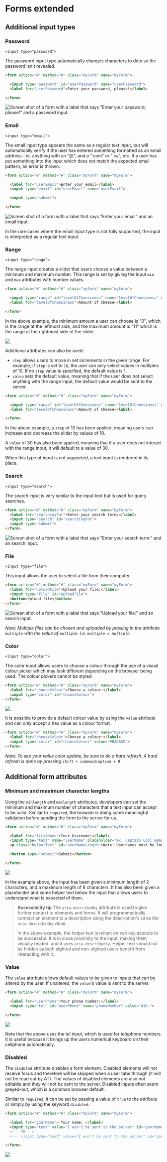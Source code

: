 # Forms extended

## Additional input types

### Password

`<input type="password">`

The password input type automatically changes characters to dots so the password isn't revealed.

```html
<form action="#" method="#" class="myForm" name="myForm">

  <input type="password" id="userPassword" name="userPassword">
  <label for="userPassword">Enter your password, please!</label>

</form>
```

![Screen shot of a form with a label that says "Enter your password, please!" and a password input.](https://hychalknotes.s3.amazonaws.com/input-password--conEd.png)


### Email

`<input type="email">`

The email input type appears the same as a regular text input, but will automatically verify if the user has entered something formatted as an email address - ie. anything with an "@", and a ".com" or ".ca", etc. If a user has put something into the input which does not match the expected email pattern, an error is thrown.

```html
<form action="#" method="#" class="myForm" name="myForm">

  <label for="userEmail">Enter your email</label>
  <input type="email" id="userEmail" name="userEmail">

  <input type="submit">

</form>
```

![Screen shot of a form with a label that says "Enter your email" and an email input.](https://hychalknotes.s3.amazonaws.com/input-email--conEd.png)

In the rare cases where the email input type is not fully supported, the input is interpreted as a regular text input.


### Range

`<input type="range">`

The range input creates a slider that users choose a value between a minimum and maximum number. This range is set by giving the input `min` and `max` attributes with number values.

```html
<form action="#" method="#" class="myForm" name="myForm">

  <input type="range" id="levelOfCheesiness" name="levelOfCheesiness" min="0" max="11">
  <label for="levelOfCheesiness">Amount of Cheese</label>

</form>
```

In the above example, the minimum amount a user can choose is "0", which is the range at the leftmost side, and the maximum amount is "11" which is the range at the rightmost side of the slider.

![](https://hychalknotes.s3.amazonaws.com/input-range--conEd.png)

Additional attributes can also be used:
 * `step` allows users to move in set increments in the given range. For example, if `step` is set to `10`, the user can only select values in multiples of 10. If no `step` value is specified, the default value is 1.
 * `value` sets the default value, meaning that if the user does not select anything with the range input, the default value would be sent to the server.

```html
<form action="#" method="#" class="myForm" name="myForm">

  <input type="range" id="levelOfCheesiness" name="levelOfCheesiness" min="0" max="100" step="10" value="30">
  <label for="levelOfCheesiness">Amount of Cheese</label>

</form>
```

In the above example, a `step` of 10 has been applied, meaning users can increase and decrease the slider by values of 10.

A `value` of 30 has also been applied, meaning that if a user does not interact with the range input, it will default to a value of 30.

When this type of input is not supported, a text input is rendered in its place.

### Search
`<input type="search">`

The search input is very similar to the input text but is used for query searches.

```html
<form action="#" method="#" class="myForm" name="myForm">
  <label for="searchingFor">Enter your search term:</label>
  <input type="search" id="searchingFor">
  <input type="submit">
</form>
```

![Screen shot of a form with a label that says "Enter your search term:" and an search input.](https://hychalknotes.s3.amazonaws.com/input-search--conEd.png)

### File
`<input type="file">`

This input allows the user to select a file from their computer.

```html
<form action="#" method="#" class="myForm" name="myForm">
  <label for="uploadFile">Upload your file:</label>
  <input type="file" id="uploadFile">
  <button>Upload file</button>
</form>
```
![Screen shot of a form with a label that says "Upload your file:" and an search input.](https://hychalknotes.s3.amazonaws.com/input-file--conEd.png)

*Note: Multiple files can be chosen and uploaded by passing in the attribute `multiple` with the value of `multiple`. I.e. `multiple = multiple`.*

### Color
`<input type="color">`

The color input allows users to choose a colour through the use of a visual colour picker which may look different depending on the browser being used. The colour pickers cannot be styled.

```html
<form action="#" method="#" class="myForm" name="myForm">
  <label for="chooseColour">Choose a colour:</label>
  <input type="color" id="chooseColour">
</form>
```

![](https://hychalknotes.s3.amazonaws.com/input-colour--conEd.png)

It is possible to provide a default colour value by using the `value` attribute and can only accept a hex value as a colour format.

```html
<form action="#" method="#" class="myForm" name="myForm">
  <label for="chooseColour">Choose a colour:</label>
  <input type="color" id="chooseColour" value="#BADA55">
</form>
```
*Note: To see your value color update, be sure to do a hard refresh. A hard refresh is done by pressing `shift + command/option + R`*


## Additional form attributes

### Minimum and maximum character lengths

Using the `minlength` and `maxlength` attributes, developers can set the minimum and maximum number of characters that a text input can accept to be valid. Similar to `required`, the browser is doing some meaningful validation before sending the form to the server for us.

```html
<form action="#" method="#" class="myForm" name="myForm">

  <label for="firstName">Your Username:</label>
  <input type="text" name="userName" placeholder="ex. Captain Cool Beans" id="firstName" maxlength="8" minlength="2" aria-describedby="userNameLength">
  <p class="helperText" id="userNameLength">Note: Usernames must be longer than 2 characters and cannot be longer than 8 characters.</p>

  <button type="submit">Submit</button>

</form>
```

![](https://hychalknotes.s3.amazonaws.com/form-minmax--conEd.png)

In the example above, the input has been given a minimum length of 2 characters, and a maximum length of 8 characters. It has also been given a placeholder and some helper text below the input that allows users to understand what is expected of them.

> **Accessibility tip**
> The `aria-describedby` attribute is used to give further context to elements and forms. It will programmatically connect an element to a description using the description's `id` as the `aria-describedby` value.
>
> In the above example, the helper text is reliant on two key aspects to be successful: It is in close proximity to the input, making them visually related. and it uses `aria-describedby`. Helper text should not be hidden as both sighted and non-sighted users benefit from interacting with it.


### Value

The `value` attribute allows default values to be given to inputs that can be altered by the user. If unaltered, the `value`'s value is sent to the server.


```html
<form action="#" method="#" class="myForm" name="myForm">

  <label for="userPhone">Your phone number:</label>
  <input type="tel" id="userPhone" name="phoneNumber" value="416-">

</form>
```

![](https://hychalknotes.s3.amazonaws.com/value--conEd.png)

Note that the above uses the tel input, which is used for telephone numbers. It is useful because it brings up the users numerical keyboard on their cellphone automatically.


### Disabled

The `disabled` attribute disables a form element. Disabled elements will not receive focus and therefore will be skipped when a user tabs through (it will not be read out by AT). The values of disabled elements are also not editable and they will not be sent to the server. Disabled inputs often seem greyed-out, which is a common browser default.

Similar to `required`, it can be set by passing a value of `true` to the attribute or simply by using the keyword `disabled`.


```html
<form action="#" method="#" class="myForm" name="myForm">

  <label for="yourName"> Your name: </label>
  <input type="text" value="I won't be sent to the server" id="yourName" disabled>
  <!-- OR -->
  <!-- <input type="text" value="I won't be sent to the server" id="yourName" disabled="true"> -->

</form>
```

![](https://hychalknotes.s3.amazonaws.com/disabled--conEd.png)